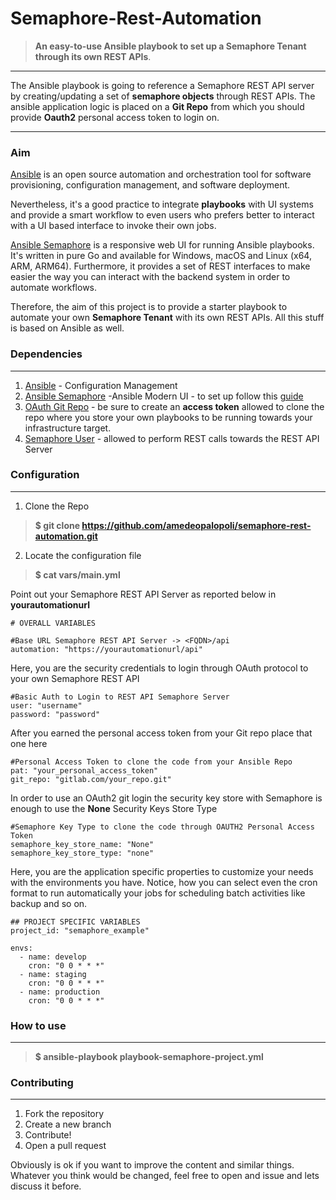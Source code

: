 # Semaphore-Rest-Automation
> **An easy-to-use Ansible playbook to set up a Semaphore Tenant through its own REST APIs**.
----

The Ansible playbook is going to reference a Semaphore REST API server by creating/updating a set of **semaphore objects** through REST APIs. The ansible application logic is placed on a **Git Repo** from which you should provide **Oauth2** personal access token to login on.

----

### **Aim**

[Ansible](https://www.ansible.com/) is an open source automation and orchestration tool for software provisioning, configuration management, and software deployment.

Nevertheless, it's a good practice to integrate **playbooks** with UI systems and provide a smart workflow to even users who prefers better to interact with a UI based interface to invoke their own jobs.

[Ansible Semaphore](https://ansible-semaphore.com/) is a responsive web UI for running Ansible playbooks. It's written in pure Go and available for Windows, macOS and Linux (x64, ARM, ARM64). Furthermore, it provides a set of REST interfaces to make easier the way you can interact with the backend system in order to automate workflows. 

Therefore, the aim of this project is to provide a starter playbook to automate your own **Semaphore Tenant** with its own REST APIs. All this stuff is based on Ansible as well.

### **Dependencies**
----
1. [Ansible](https://www.ansible.com/) - Configuration Management
2. [Ansible Semaphore](https://ansible-semaphore.com/) -Ansible Modern UI - to set up follow this [guide](https://docs.ansible-semaphore.com/administration-guide/installation)
3. [OAuth Git Repo](https://docs.github.com/en/developers/apps/building-oauth-apps/authorizing-oauth-apps) - be sure to create an **access token** allowed to clone the repo where you store your own playbooks to be running towards your infrastructure target.
4. [Semaphore User](https://docs.ansible-semaphore.com/administration-guide/configuration) - allowed to perform REST calls towards the REST API Server
### **Configuration**
----

1. Clone the Repo
> **$ git clone https://github.com/amedeopalopoli/semaphore-rest-automation.git**

2. Locate the configuration file
> **$ cat vars/main.yml**

Point out your Semaphore REST API Server as reported below in **yourautomationurl**
```
# OVERALL VARIABLES

#Base URL Semaphore REST API Server -> <FQDN>/api
automation: "https://yourautomationurl/api"

```
Here, you are the security credentials to login through OAuth protocol to your own Semaphore REST API

```
#Basic Auth to Login to REST API Semaphore Server
user: "username"
password: "password"
```

After you earned the personal access token from your Git repo place that one here

```
#Personal Access Token to clone the code from your Ansible Repo
pat: "your_personal_access_token" 
git_repo: "gitlab.com/your_repo.git"
```

In order to use an OAuth2 git login the security key store with Semaphore is enough to use the **None** Security Keys Store Type

```
#Semaphore Key Type to clone the code through OAUTH2 Personal Access Token
semaphore_key_store_name: "None"
semaphore_key_store_type: "none"
```

Here, you are the application specific properties to customize your needs with the environments you have. Notice, how you can select even the cron format to run automatically your jobs for scheduling batch activities like backup and so on.

```
## PROJECT SPECIFIC VARIABLES
project_id: "semaphore_example"

envs:
  - name: develop
    cron: "0 0 * * *"
  - name: staging
    cron: "0 0 * * *"
  - name: production
    cron: "0 0 * * *"
```

### **How to use**
----

> **$ ansible-playbook playbook-semaphore-project.yml**
### **Contributing**
----
1. Fork the repository
2. Create a new branch
3. Contribute!
4. Open a pull request

Obviously is ok if you want to improve the content and similar things. Whatever you think would be changed, feel free to open and issue and lets discuss it before. 

